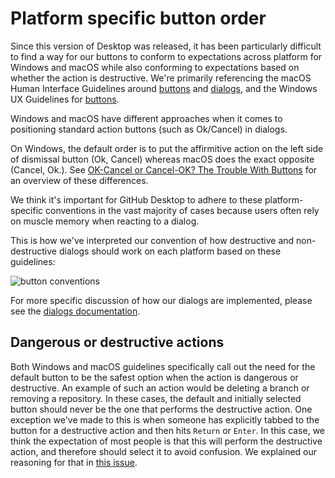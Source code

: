# Platform specific button order

Since this version of Desktop was released, it has been particularly difficult to find a way for our buttons to conform to expectations across platform for Windows and macOS while also conforming to expectations based on whether the action is destructive. We're primarily referencing the macOS Human Interface Guidelines around [buttons](https://developer.apple.com/design/human-interface-guidelines/macos/buttons/push-buttons/) and [dialogs](https://developer.apple.com/design/human-interface-guidelines/macos/windows-and-views/dialogs/), and the Windows UX Guidelines for [buttons](https://docs.microsoft.com/en-us/windows/win32/uxguide/win-dialog-box#commit-buttons).

Windows and macOS have different approaches when it comes to positioning standard action buttons (such as Ok/Cancel) in dialogs.

On Windows, the default order is to put the affirmitive action on the left side of dismissal button (Ok, Cancel) whereas macOS does the exact opposite (Cancel, Ok.). See [OK-Cancel or Cancel-OK? The Trouble With Buttons](https://www.nngroup.com/articles/ok-cancel-or-cancel-ok/) for an overview of these differences.

We think it's important for GitHub Desktop to adhere to these platform-specific conventions in the vast majority of cases because users often rely on muscle memory when reacting to a dialog.

This is how we've interpreted our convention of how destructive and non-destructive dialogs should work on each platform based on these guidelines:

![button conventions](https://user-images.githubusercontent.com/5091167/68219886-f794ff80-ffa3-11e9-9f25-40a9bb2e9a71.png)

For more specific discussion of how our dialogs are implemented, please see the [dialogs documentation](https://github.com/desktop/desktop/blob/development/docs/technical/dialogs.md).

## Dangerous or destructive actions

Both Windows and macOS guidelines specifically call out the need for the default button to be the safest option when the action is dangerous or destructive. An example of such an action would be deleting a branch or removing a repository. In these cases, the default and initially selected button should never be the one that performs the destructive action. One exception we've made to this is when someone has explicitly tabbed to the button for a destructive action and then hits `Return` or `Enter`. In this case, we think the expectation of most people is that this will perform the destructive action, and therefore should select it to avoid confusion. We explained our reasoning for that in [this issue](https://github.com/desktop/desktop/issues/4187#issuecomment-552927923).
